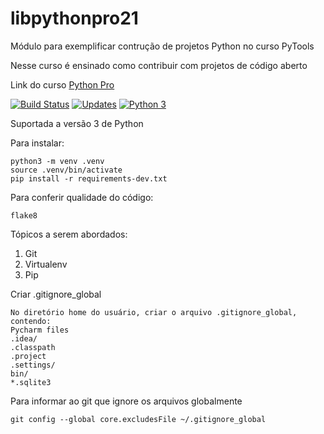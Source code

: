 # libpythonpro21
Módulo para exemplificar contrução de projetos Python no curso PyTools

Nesse curso é ensinado como contribuir com projetos de código aberto

Link do curso [Python Pro](https://pythonpro.com.br/)

[![Build Status](https://app.travis-ci.com/gelhen/libpythonpro21.svg?branch=main)](https://app.travis-ci.com/gelhen/libpythonpro21)
[![Updates](https://pyup.io/repos/github/gelhen/libpythonpro21/shield.svg)](https://pyup.io/repos/github/gelhen/libpythonpro21/)
[![Python 3](https://pyup.io/repos/github/gelhen/libpythonpro21/python-3-shield.svg)](https://pyup.io/repos/github/gelhen/libpythonpro21/)

Suportada a versão 3 de Python

Para instalar:

```console
python3 -m venv .venv
source .venv/bin/activate
pip install -r requirements-dev.txt
```

Para conferir qualidade do código:

```console
flake8 
```

Tópicos a serem abordados:
 1. Git
 2. Virtualenv
 3. Pip

Criar .gitignore_global
```text
No diretório home do usuário, criar o arquivo .gitignore_global, contendo:
Pycharm files
.idea/
.classpath
.project
.settings/
bin/
*.sqlite3

```
Para informar ao git que ignore os arquivos globalmente

```shell
git config --global core.excludesFile ~/.gitignore_global
```
